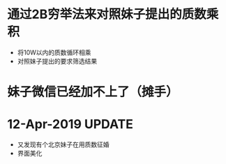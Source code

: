 # 通过2B穷举法来对照妹子提出的质数乘积
* 将10W以内的质数循环相乘
* 对照妹子提出的要求筛选结果

# 妹子微信已经加不上了（摊手）

# 12-Apr-2019 UPDATE
* 又发现有个北京妹子在用质数征婚
* 界面美化
